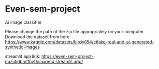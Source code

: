 # Even-sem-project
Ai image classifier

Please change the path of the zip file appropriately on your computer.
Download the dataset from here: https://www.kaggle.com/datasets/birdy654/cifake-real-and-ai-generated-synthetic-images

streamlit app link: https://even-sem-project-nuzutjdbmffbyfhimxrecd.streamlit.app/
